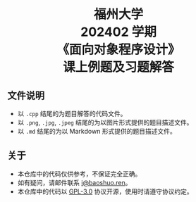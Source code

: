 <h1 align="center">福州大学<br />202402 学期<br />《面向对象程序设计》<br />课上例题及习题解答</h1>

## 文件说明

- 以 `.cpp` 结尾的为题目解答的代码文件。
- 以 `.png`, `.jpg`, `.jpeg` 结尾的为以图片形式提供的题目描述文件。
- 以 `.md` 结尾的为以 Markdown 形式提供的题目描述文件。

## 关于

- 本仓库中的代码仅供参考，不保证完全正确。
- 如有疑问，请邮件联系 [i@baoshuo.ren](mailto:i@baoshuo.ren)。
- 本仓库中的代码以 [GPL-3.0](./LICENSE) 协议开源，使用时请遵守协议约定。
